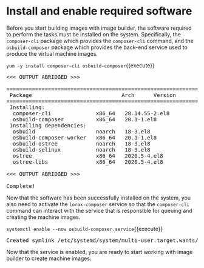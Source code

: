 # Install and enable required software

Before you start building images with image builder, the software required to
perform the tasks must be installed on the system.  Specifically, the
`composer-cli` package which provides the `composer-cli` command, and the
`osbuild-composer` package which provides the back-end service used to produce
the virtual machine images.

`yum -y install composer-cli osbuild-composer`{{execute}}

<pre class='file'>
<<< OUTPUT ABRIDGED >>>

==========================================================================================================================================
 Package                            Arch      Version                                           Repository                           Size
==========================================================================================================================================
 Installing:
  composer-cli              x86_64   28.14.55-2.el8                                 rhel-8-for-x86_64-appstream-rpms                86 k
  osbuild-composer          x86_64   20.1-1.el8                                     rhel-8-for-x86_64-appstream-rpms               2.8 M
 Installing dependencies:
  osbuild                   noarch   18-3.el8                                       rhel-8-for-x86_64-appstream-rpms                53 k
  osbuild-composer-worker   x86_64   20.1-1.el8                                     rhel-8-for-x86_64-appstream-rpms               3.3 M
  osbuild-ostree            noarch   18-3.el8                                       rhel-8-for-x86_64-appstream-rpms                17 k
  osbuild-selinux           noarch   18-3.el8                                       rhel-8-for-x86_64-appstream-rpms                25 k
  ostree                    x86_64   2020.5-4.el8                                   rhel-8-for-x86_64-appstream-rpms               242 k
  ostree-libs               x86_64   2020.5-4.el8                                   rhel-8-for-x86_64-appstream-rpms               414 k

<<< OUTPUT ABRIDGED >>>

Complete!
</pre>

Now that the software has been successfully installed on the system, you also need to activate the `lorax-composer` service so that the `composer-cli`
command can interact with the service that is responsible for queuing and creating the machine images.

`systemctl enable --now osbuild-composer.service`{{execute}}

<pre class='file'>
Created symlink /etc/systemd/system/multi-user.target.wants/osbuild-composer.service → /usr/lib/systemd/system/osbuild-composer.service.
</pre>

Now that the service is enabled, you are ready to start working with image builder to create machine images.
